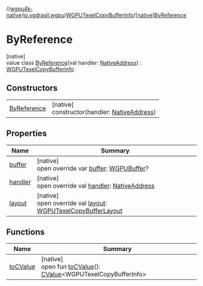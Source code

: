 //[wgpu4k-native](../../../../index.md)/[io.ygdrasil.wgpu](../../index.md)/[WGPUTexelCopyBufferInfo](../index.md)/[[native]ByReference](index.md)

# ByReference

[native]\
value class [ByReference](index.md)(val handler: [NativeAddress](../../../ffi/-native-address/index.md)) : [WGPUTexelCopyBufferInfo](../index.md)

## Constructors

| | |
|---|---|
| [ByReference](-by-reference.md) | [native]<br>constructor(handler: [NativeAddress](../../../ffi/-native-address/index.md)) |

## Properties

| Name | Summary |
|---|---|
| [buffer](buffer.md) | [native]<br>open override var [buffer](buffer.md): [WGPUBuffer](../../-w-g-p-u-buffer/index.md)? |
| [handler](handler.md) | [native]<br>open override val [handler](handler.md): [NativeAddress](../../../ffi/-native-address/index.md) |
| [layout](layout.md) | [native]<br>open override val [layout](layout.md): [WGPUTexelCopyBufferLayout](../../-w-g-p-u-texel-copy-buffer-layout/index.md) |

## Functions

| Name | Summary |
|---|---|
| [toCValue](../[native]to-c-value.md) | [native]<br>open fun [toCValue](../[native]to-c-value.md)(): [CValue](https://kotlinlang.org/api/core/kotlin-stdlib/kotlinx.cinterop/-c-value/index.html)&lt;WGPUTexelCopyBufferInfo&gt; |
